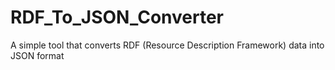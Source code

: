 # RDF_To_JSON_Converter
  A simple tool that converts RDF (Resource Description Framework) data into JSON format
